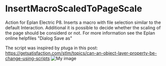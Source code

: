 ﻿InsertMacroScaledToPageScale
============================
Action for Eplan Electric P8. Inserts a macro with file selection 
similar to the default Interaction. Additional it is possible to 
decide whether the scaling of the page should be considerd or not.
For more information see the Eplan online helpfiles "Dialog Save as"

The script was inspired by ptuga in this post:
https://getsatisfaction.com/stlm/topics/can-an-object-layer-property-be-change-using-scripts
![My image](DanielPa.github.com/Eplanwiki.Scripting/tree/master/Eplanwiki.Scripting.Actions/InsertMacroScaledToPageScale/scale.gif)